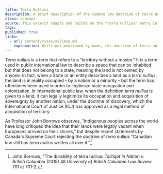 ```yaml
---
title: Terra Nullius
description: A brief description of the common law doctrine of terra nullius.
class: concept
source: This excerpt adapts and builds on the "terra nullius" entry in Wex, published by the Legal Information Institute at Cornell Law School, available at https://www.law.cornell.edu/wex/terra_nullius, and published under the Creative Commons CC BY-NC-SA 2.5 license. 
tags: 
published: true
links:
  - url: content/cases/syliboy.md
    explanation: While not mentioned by name, the doctrine of terra nullius looms large in the Syliboy case. How is it significant for the court's reasoning? 
---
```


*Terra nullius* is a term that refers to a “territory without a master.” It is a term used in public international law to describe a space that can be inhabited but that does not belong to a state, meaning the land is not owned by anyone. In fact, when a State or an entity describes a land as a *terra nullius*, the land is in reality occupied – by a nation or a minority – but the term has oftentimes been used in order to legitimize state occupation and colonization. In international public law, when the definition *terra nullius* is given to a land, it can legally legitimize its occupation and acquisition of sovereignty by another nation, under the doctrine of discovery, which the International Court of Justice (ICJ) has approved as a legal method of acquisition of territory.

As Professor John Borrows observes, "Indigenous peoples across the world have long critiqued the idea that their lands were legally vacant when Europeans arrived on their shores," but despite recent statements by Canada's Supreme Court rejecting the doctrine of *terra nullius* "Canadian law still has *terra nullius* written all over it."[^borrows]

[^borrows]: John Borrows, "The durability of terra nullius: *Tsilhqot'in Nation v. British Columbia* (2015) 48 *University of British Columbia Law Review* 701 at 701-2.